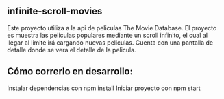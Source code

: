 ## infinite-scroll-movies

Este proyecto utiliza a la api de peliculas The Movie Database.
El proyecto es muestra las peliculas populares mediante un scroll infinito, el cual al llegar al limite irá cargando nuevas peliculas.
Cuenta con una pantalla de detalle donde se vera el detalle de la pelicula. 

## Cómo correrlo en desarrollo:
Instalar dependencias con npm install
Iniciar proyecto con npm start
